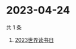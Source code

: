 # 2023-04-24

共 1 条

<!-- BEGIN -->
<!-- 最后更新时间 Mon Apr 24 2023 07:11:25 GMT+0800 (China Standard Time) -->

1. [2023世界读书日](https://www.zhihu.com/search?q=2023世界读书日)

<!-- END -->

